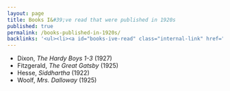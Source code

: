 ```yaml
---
layout: page
title: Books I&#39;ve read that were published in 1920s
published: true
permalink: /books-published-in-1920s/
backlinks: '<ul><li><a id="books-ive-read" class="internal-link" href="/books-ive-read/">Books I&#39;ve read</a></li></ul>'
---
```


* Dixon, _The Hardy Boys 1-3_ (1927) 
* Fitzgerald, _The Great Gatsby_ (1925) 
* Hesse, _Siddhartha_ (1922) 
* Woolf, _Mrs. Dalloway_ (1925) 
